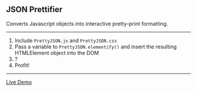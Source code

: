 JSON Prettifier
---------------

Converts Javascript objects into interactive pretty-print formatting.

---

 1. Include `PrettyJSON.js` and `PrettyJSON.css`
 2. Pass a variable to `PrettyJSON.elementify()` and insert the resulting HTMLElement object into the DOM
 3. ?
 4. Profit!

---

[Live Demo](http://json.daverandom.com/)